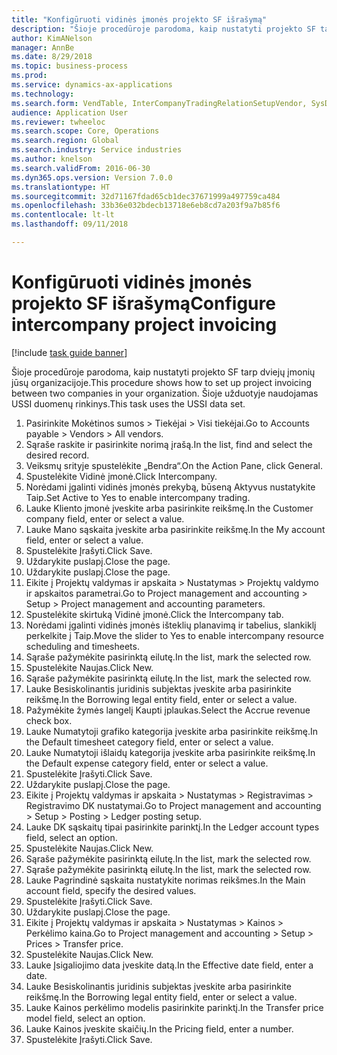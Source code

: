 ```yaml
--- 
title: "Konfigūruoti vidinės įmonės projekto SF išrašymą"
description: "Šioje procedūroje parodoma, kaip nustatyti projekto SF tarp dviejų įmonių jūsų organizacijoje."
author: KimANelson
manager: AnnBe
ms.date: 8/29/2018
ms.topic: business-process
ms.prod: 
ms.service: dynamics-ax-applications
ms.technology: 
ms.search.form: VendTable, InterCompanyTradingRelationSetupVendor, SysDataAreaSelectLookup, ProjParameters, ProjPosting, ProjTransferPrice
audience: Application User
ms.reviewer: twheeloc
ms.search.scope: Core, Operations
ms.search.region: Global
ms.search.industry: Service industries
ms.author: knelson
ms.search.validFrom: 2016-06-30
ms.dyn365.ops.version: Version 7.0.0
ms.translationtype: HT
ms.sourcegitcommit: 32d71167fdad65cb1dec37671999a497759ca484
ms.openlocfilehash: 33b36e032bdecb13718e6eb8cd7a203f9a7b85f6
ms.contentlocale: lt-lt
ms.lasthandoff: 09/11/2018

---
```

# <a name="configure-intercompany-project-invoicing"></a><span data-ttu-id="dbfae-103">Konfigūruoti vidinės įmonės projekto SF išrašymą</span><span class="sxs-lookup"><span data-stu-id="dbfae-103">Configure intercompany project invoicing</span></span>

[!include [task guide banner](../../includes/task-guide-banner.md)]

<span data-ttu-id="dbfae-104">Šioje procedūroje parodoma, kaip nustatyti projekto SF tarp dviejų įmonių jūsų organizacijoje.</span><span class="sxs-lookup"><span data-stu-id="dbfae-104">This procedure shows how to set up project invoicing between two companies in your organization.</span></span> <span data-ttu-id="dbfae-105">Šioje užduotyje naudojamas USSI duomenų rinkinys.</span><span class="sxs-lookup"><span data-stu-id="dbfae-105">This task uses the USSI data set.</span></span>

1. <span data-ttu-id="dbfae-106">Pasirinkite Mokėtinos sumos > Tiekėjai > Visi tiekėjai.</span><span class="sxs-lookup"><span data-stu-id="dbfae-106">Go to Accounts payable > Vendors > All vendors.</span></span>
2. <span data-ttu-id="dbfae-107">Sąraše raskite ir pasirinkite norimą įrašą.</span><span class="sxs-lookup"><span data-stu-id="dbfae-107">In the list, find and select the desired record.</span></span>
3. <span data-ttu-id="dbfae-108">Veiksmų srityje spustelėkite „Bendra“.</span><span class="sxs-lookup"><span data-stu-id="dbfae-108">On the Action Pane, click General.</span></span>
4. <span data-ttu-id="dbfae-109">Spustelėkite Vidinė įmonė.</span><span class="sxs-lookup"><span data-stu-id="dbfae-109">Click Intercompany.</span></span>
5. <span data-ttu-id="dbfae-110">Norėdami įgalinti vidinės įmonės prekybą, būseną Aktyvus nustatykite Taip.</span><span class="sxs-lookup"><span data-stu-id="dbfae-110">Set Active to Yes to enable intercompany trading.</span></span>
6. <span data-ttu-id="dbfae-111">Lauke Kliento įmonė įveskite arba pasirinkite reikšmę.</span><span class="sxs-lookup"><span data-stu-id="dbfae-111">In the Customer company field, enter or select a value.</span></span>
7. <span data-ttu-id="dbfae-112">Lauke Mano sąskaita įveskite arba pasirinkite reikšmę.</span><span class="sxs-lookup"><span data-stu-id="dbfae-112">In the My account field, enter or select a value.</span></span>
8. <span data-ttu-id="dbfae-113">Spustelėkite Įrašyti.</span><span class="sxs-lookup"><span data-stu-id="dbfae-113">Click Save.</span></span>
9. <span data-ttu-id="dbfae-114">Uždarykite puslapį.</span><span class="sxs-lookup"><span data-stu-id="dbfae-114">Close the page.</span></span>
10. <span data-ttu-id="dbfae-115">Uždarykite puslapį.</span><span class="sxs-lookup"><span data-stu-id="dbfae-115">Close the page.</span></span>
11. <span data-ttu-id="dbfae-116">Eikite į Projektų valdymas ir apskaita > Nustatymas > Projektų valdymo ir apskaitos parametrai.</span><span class="sxs-lookup"><span data-stu-id="dbfae-116">Go to Project management and accounting > Setup > Project management and accounting parameters.</span></span>
12. <span data-ttu-id="dbfae-117">Spustelėkite skirtuką Vidinė įmonė.</span><span class="sxs-lookup"><span data-stu-id="dbfae-117">Click the Intercompany tab.</span></span>
13. <span data-ttu-id="dbfae-118">Norėdami įgalinti vidinės įmonės išteklių planavimą ir tabelius, slankiklį perkelkite į Taip.</span><span class="sxs-lookup"><span data-stu-id="dbfae-118">Move the slider to Yes to enable intercompany resource scheduling and timesheets.</span></span>
14. <span data-ttu-id="dbfae-119">Sąraše pažymėkite pasirinktą eilutę.</span><span class="sxs-lookup"><span data-stu-id="dbfae-119">In the list, mark the selected row.</span></span>
15. <span data-ttu-id="dbfae-120">Spustelėkite Naujas.</span><span class="sxs-lookup"><span data-stu-id="dbfae-120">Click New.</span></span>
16. <span data-ttu-id="dbfae-121">Sąraše pažymėkite pasirinktą eilutę.</span><span class="sxs-lookup"><span data-stu-id="dbfae-121">In the list, mark the selected row.</span></span>
17. <span data-ttu-id="dbfae-122">Lauke Besiskolinantis juridinis subjektas įveskite arba pasirinkite reikšmę.</span><span class="sxs-lookup"><span data-stu-id="dbfae-122">In the Borrowing legal entity field, enter or select a value.</span></span>
18. <span data-ttu-id="dbfae-123">Pažymėkite žymės langelį Kaupti įplaukas.</span><span class="sxs-lookup"><span data-stu-id="dbfae-123">Select the Accrue revenue check box.</span></span>
19. <span data-ttu-id="dbfae-124">Lauke Numatytoji grafiko kategorija įveskite arba pasirinkite reikšmę.</span><span class="sxs-lookup"><span data-stu-id="dbfae-124">In the Default timesheet category field, enter or select a value.</span></span>
20. <span data-ttu-id="dbfae-125">Lauke Numatytoji išlaidų kategorija įveskite arba pasirinkite reikšmę.</span><span class="sxs-lookup"><span data-stu-id="dbfae-125">In the Default expense category field, enter or select a value.</span></span>
21. <span data-ttu-id="dbfae-126">Spustelėkite Įrašyti.</span><span class="sxs-lookup"><span data-stu-id="dbfae-126">Click Save.</span></span>
22. <span data-ttu-id="dbfae-127">Uždarykite puslapį.</span><span class="sxs-lookup"><span data-stu-id="dbfae-127">Close the page.</span></span>
23. <span data-ttu-id="dbfae-128">Eikite į Projektų valdymas ir apskaita > Nustatymas > Registravimas > Registravimo DK nustatymai.</span><span class="sxs-lookup"><span data-stu-id="dbfae-128">Go to Project management and accounting > Setup > Posting > Ledger posting setup.</span></span>
24. <span data-ttu-id="dbfae-129">Lauke DK sąskaitų tipai pasirinkite parinktį.</span><span class="sxs-lookup"><span data-stu-id="dbfae-129">In the Ledger account types field, select an option.</span></span>
25. <span data-ttu-id="dbfae-130">Spustelėkite Naujas.</span><span class="sxs-lookup"><span data-stu-id="dbfae-130">Click New.</span></span>
26. <span data-ttu-id="dbfae-131">Sąraše pažymėkite pasirinktą eilutę.</span><span class="sxs-lookup"><span data-stu-id="dbfae-131">In the list, mark the selected row.</span></span>
27. <span data-ttu-id="dbfae-132">Sąraše pažymėkite pasirinktą eilutę.</span><span class="sxs-lookup"><span data-stu-id="dbfae-132">In the list, mark the selected row.</span></span>
28. <span data-ttu-id="dbfae-133">Lauke Pagrindinė sąskaita nustatykite norimas reikšmes.</span><span class="sxs-lookup"><span data-stu-id="dbfae-133">In the Main account field, specify the desired values.</span></span>
29. <span data-ttu-id="dbfae-134">Spustelėkite Įrašyti.</span><span class="sxs-lookup"><span data-stu-id="dbfae-134">Click Save.</span></span>
30. <span data-ttu-id="dbfae-135">Uždarykite puslapį.</span><span class="sxs-lookup"><span data-stu-id="dbfae-135">Close the page.</span></span>
31. <span data-ttu-id="dbfae-136">Eikite į Projektų valdymas ir apskaita > Nustatymas > Kainos > Perkėlimo kaina.</span><span class="sxs-lookup"><span data-stu-id="dbfae-136">Go to Project management and accounting > Setup > Prices > Transfer price.</span></span>
32. <span data-ttu-id="dbfae-137">Spustelėkite Naujas.</span><span class="sxs-lookup"><span data-stu-id="dbfae-137">Click New.</span></span>
33. <span data-ttu-id="dbfae-138">Lauke Įsigaliojimo data įveskite datą.</span><span class="sxs-lookup"><span data-stu-id="dbfae-138">In the Effective date field, enter a date.</span></span>
34. <span data-ttu-id="dbfae-139">Lauke Besiskolinantis juridinis subjektas įveskite arba pasirinkite reikšmę.</span><span class="sxs-lookup"><span data-stu-id="dbfae-139">In the Borrowing legal entity field, enter or select a value.</span></span>
35. <span data-ttu-id="dbfae-140">Lauke Kainos perkėlimo modelis pasirinkite parinktį.</span><span class="sxs-lookup"><span data-stu-id="dbfae-140">In the Transfer price model field, select an option.</span></span>
36. <span data-ttu-id="dbfae-141">Lauke Kainos įveskite skaičių.</span><span class="sxs-lookup"><span data-stu-id="dbfae-141">In the Pricing field, enter a number.</span></span>
37. <span data-ttu-id="dbfae-142">Spustelėkite Įrašyti.</span><span class="sxs-lookup"><span data-stu-id="dbfae-142">Click Save.</span></span>


